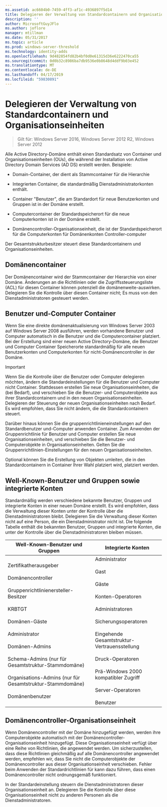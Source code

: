```yaml
---
ms.assetid: ac6604b0-7459-4ff3-af1c-4936897f5d14
title: Delegieren der Verwaltung von Standardcontainern und Organisationseinheiten
description: ''
author: MicrosoftGuyJFlo
ms.author: joflore
manager: mtillman
ms.date: 05/31/2017
ms.topic: article
ms.prod: windows-server-threshold
ms.technology: identity-adds
ms.openlocfilehash: 9d482854fd82b4bf0d0e61315d36e6222470ca55
ms.sourcegitcommit: 0d0b32c8986ba7db9536e0b8648d4ddf9b03e452
ms.translationtype: MT
ms.contentlocale: de-DE
ms.lasthandoff: 04/17/2019
ms.locfileid: "59830891"
---
```

# <a name="delegating-administration-of-default-containers-and-ous"></a>Delegieren der Verwaltung von Standardcontainern und Organisationseinheiten

>Gilt für: Windows Server 2016, Windows Server 2012 R2, Windows Server 2012

Alle Active Directory-Domäne enthält einen Standardsatz von Container und Organisationseinheiten (OUs), die während der Installation von Active Directory Domain Services (AD DS) erstellt werden. Beispiele:  
  
-   Domain-Container, der dient als Stammcontainer für die Hierarchie  
  
-   Integrierten Container, die standardmäßig Dienstadministratorkonten enthält.  
  
-   Container "Benutzer", die am Standardort für neue Benutzerkonten und Gruppen ist in der Domäne erstellt.  
  
-   Computercontainer der Standardspeicherort für die neue Computerkonten ist in der Domäne erstellt.  
  
-   Domänencontroller-Organisationseinheit, die ist der Standardspeicherort für die Computerkonten für Domänenkonten Controller-computer  
  
Der Gesamtstrukturbesitzer steuert diese Standardcontainern und Organisationseinheiten.  
  
## <a name="domain-container"></a>Domänencontainer  
Der Domänencontainer wird der Stammcontainer der Hierarchie von einer Domäne. Änderungen an die Richtlinien oder die Zugriffssteuerungsliste (ACL) für diesen Container können potenziell die domänenweite-auswirken. Delegieren Sie die Kontrolle über diesen Container nicht; Es muss von den Dienstadministratoren gesteuert werden.  
  
## <a name="users-and-computers-containers"></a>Benutzer und-Computer Container  
Wenn Sie eine direkte domänenaktualisierung von Windows Server 2003 auf Windows Server 2008 ausführen, werden vorhandene Benutzer und Computer automatisch in die Benutzer und die Computercontainer platziert. Bei der Erstellung sind einer neuen Active Directory-Domäne, die Benutzer und Computer Container Speicherorte standardmäßig für alle neuen Benutzerkonten und Computerkonten für nicht-Domänencontroller in der Domäne.  
  
> [!IMPORTANT]  
> Wenn Sie die Kontrolle über die Benutzer oder Computer delegieren möchten, ändern die Standardeinstellungen für die Benutzer und Computer nicht Container. Stattdessen erstellen Sie neue Organisationseinheiten, die (bei Bedarf), und verschieben Sie die Benutzer- und Computerobjekte aus ihrer Standardcontainern und in den neuen Organisationseinheiten. Delegieren der Steuerung der neuen Organisationseinheiten nach Bedarf. Es wird empfohlen, dass Sie nicht ändern, die die Standardcontainern steuert.  
  
Darüber hinaus können Sie die gruppenrichtlinieneinstellungen auf den Standardbenutzer und-Computer anwenden Container. Zum Anwenden der Gruppenrichtlinie für Benutzer und Computer erstellen Sie neue Organisationseinheiten, und verschieben Sie die Benutzer- und Computerobjekte in Organisationseinheiten. Gelten Sie die Gruppenrichtlinien-Einstellungen für den neuen Organisationseinheiten.  
  
Optional können Sie die Erstellung von Objekten umleiten, die in den Standardcontainern in Container Ihrer Wahl platziert wird, platziert werden.  
  
## <a name="well-known-users-and-groups-and-built-in-accounts"></a>Well-Known-Benutzer und Gruppen sowie integrierte Konten  
Standardmäßig werden verschiedene bekannte Benutzer, Gruppen und integrierte Konten in einer neuen Domäne erstellt. Es wird empfohlen, dass die Verwaltung dieser Konten unter der Kontrolle über die Dienstadministratoren bleibt. Delegieren Sie die Verwaltung dieser Konten nicht auf eine Person, die ein Dienstadministrator nicht ist. Die folgende Tabelle enthält die bekannten Benutzer, Gruppen und integrierte Konten, die unter der Kontrolle über die Dienstadministratoren bleiben müssen.  
  
|Well-Known-Benutzer und Gruppen|Integrierte Konten|  
|--------------------------------|----------------------|  
|Zertifikatherausgeber<br /><br />Domänencontroller<br /><br />Gruppenrichtlinienersteller-Besitzer<br /><br />KRBTGT<br /><br />Domänen-Gäste<br /><br />Administrator<br /><br />Domänen-Admins<br /><br />Schema-Admins (nur für Gesamtstruktur-Stammdomäne)<br /><br />Organisations-Admins (nur für Gesamtstruktur-Stammdomäne)<br /><br />Domänenbenutzer|Administrator<br /><br />Gast<br /><br />Gäste<br /><br />Konten-Operatoren<br /><br />Administratoren<br /><br />Sicherungsoperatoren<br /><br />Eingehende Gesamtstruktur-Vertrauensstellung<br /><br />Druck-Operatoren<br /><br />Prä-Windows 2000 kompatibler Zugriff<br /><br />Server-Operatoren<br /><br />Benutzer|  
  
## <a name="domain-controller-ou"></a>Domänencontroller-Organisationseinheit  
Wenn Domänencontroller mit der Domäne hinzugefügt werden, werden ihre Computerobjekte automatisch mit der Domänencontroller-Organisationseinheit hinzugefügt. Diese Organisationseinheit verfügt über eine Reihe von Richtlinien, die angewendet werden. Um sicherzustellen, dass diese Richtlinien gleichmäßig auf alle Domänencontroller angewendet werden, empfehlen wir, dass Sie nicht die Computerobjekte der Domänencontroller aus dieser Organisationseinheit verschieben. Fehler beim Anwenden der Standardrichtlinien für kann dazu führen, dass einen Domänencontroller nicht ordnungsgemäß funktioniert.  
  
In der Standardeinstellung steuern die Dienstadministratoren dieser Organisationseinheit an. Delegieren Sie die Kontrolle über diese Organisationseinheit nicht zu anderen Personen als die Dienstadministratoren.  
  


